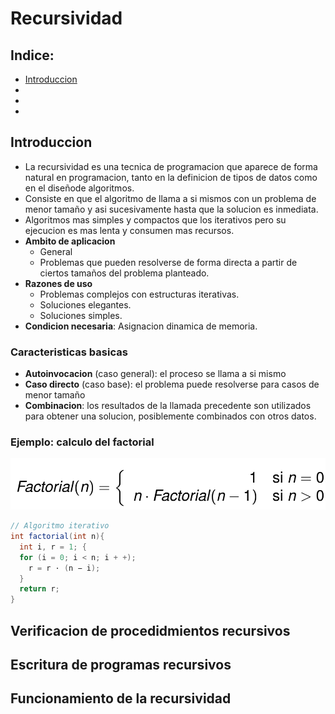 # Recursividad
## Indice:
-  [Introduccion](#intro)
-  []()
-  []()
-  []()

## Introduccion
- La recursividad es una tecnica de programacion que aparece de forma natural en programacion, tanto en la definicion de tipos de datos como en el diseñode algoritmos.
- Consiste en que el algoritmo de llama a si mismos con un problema de menor tamaño y asi sucesivamente hasta que la solucion es inmediata.
- Algoritmos mas simples y compactos que los iterativos pero su ejecucion es mas lenta y consumen mas recursos.
- **Ambito de aplicacion**
  * General
  * Problemas que pueden resolverse de forma directa a partir de ciertos tamaños del problema planteado.
- **Razones de uso**
  * Problemas complejos con estructuras iterativas.
  * Soluciones elegantes.
  * Soluciones simples.
- **Condicion necesaria**: Asignacion dinamica de memoria.
### Caracteristicas basicas
- **Autoinvocacion** (caso general): el proceso se llama a si mismo
- **Caso directo** (caso base): el problema puede resolverse para casos de menor tamaño
- **Combinacion**: los resultados de la llamada precedente son utilizados para obtener una solucion, posiblemente combinados con otros datos.
### Ejemplo: calculo del factorial

![alt text](<Screenshot 2024-07-09 at 22.35.46.png>)
```java
// Algoritmo iterativo
int factorial(int n){
  int i, r = 1; {
  for (i = 0; i < n; i + +);
    r = r · (n − i);
  }
  return r;
}
```

## Verificacion de procedidmientos recursivos
## Escritura de programas recursivos
## Funcionamiento de la recursividad
